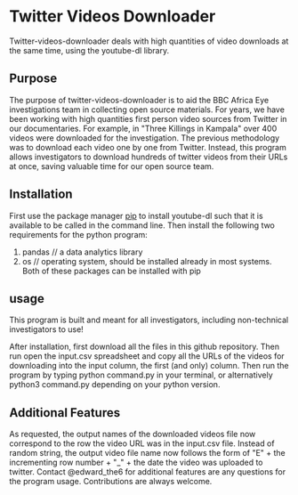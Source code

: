 # Twitter Videos Downloader

Twitter-videos-downloader deals with high quantities of video downloads at the same time, using the youtube-dl library.

## Purpose

The purpose of twitter-videos-downloader is to aid the BBC Africa Eye investigations team in collecting open source materials. For years, we have 
been working with high quantities first person video sources from Twitter in our documentaries. For example,
in "Three Killings in Kampala" over 400 videos were downloaded for the investigation. The previous methodology
was to download each video one by one from Twitter. Instead, this program allows investigators to 
download hundreds of twitter videos from their URLs at once, saving valuable time for our open source team.

## Installation

First use the package manager [pip](https://pip.pypa.io/en/stable/) to install youtube-dl such that it is available to be called in the command line.
Then install the following two requirements for the python program: 
1) pandas // a data analytics library
2) os // operating system, should be installed already in most systems.
Both of these packages can be installed with pip

## usage

This program is built and meant for all investigators, including non-technical investigators to use!


After installation, first download all the files in this github repository.
Then run open the input.csv spreadsheet and copy all the URLs of the videos for downloading 
into the input column, the first (and only) column.
Then run the program by typing python command.py in your terminal, or alternatively python3 command.py depending
on your python version. 

## Additional Features
As requested, the output names of the downloaded videos file now correspond
to the row the video URL was in the input.csv file.
Instead of random string, the output video file name now follows the form of 
"E" + the incrementing row number + "_" + the date the video was uploaded to twitter.
Contact @edward_the6 for additional features are any questions for the program usage.
Contributions are always welcome.
